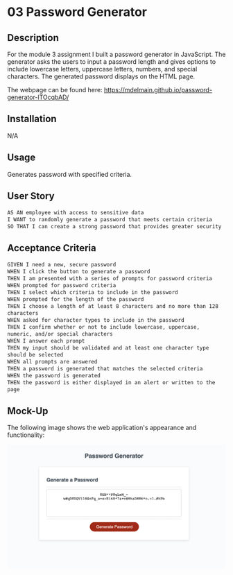 # 03 Password Generator

## Description 
For the module 3 assignment I built a password generator in JavaScript. The generator asks the users to input a password length and gives options to include lowercase letters, uppercase letters, numbers, and special characters. The generated password displays on the HTML page.

The webpage can be found here: https://mdelmain.github.io/password-generator-lTOcqbAD/

## Installation
N/A

## Usage
Generates password with specified criteria.

## User Story

```
AS AN employee with access to sensitive data
I WANT to randomly generate a password that meets certain criteria
SO THAT I can create a strong password that provides greater security
```

## Acceptance Criteria 

```
GIVEN I need a new, secure password
WHEN I click the button to generate a password
THEN I am presented with a series of prompts for password criteria
WHEN prompted for password criteria
THEN I select which criteria to include in the password
WHEN prompted for the length of the password
THEN I choose a length of at least 8 characters and no more than 128 characters
WHEN asked for character types to include in the password
THEN I confirm whether or not to include lowercase, uppercase, numeric, and/or special characters
WHEN I answer each prompt
THEN my input should be validated and at least one character type should be selected
WHEN all prompts are answered
THEN a password is generated that matches the selected criteria
WHEN the password is generated
THEN the password is either displayed in an alert or written to the page
```

## Mock-Up

The following image shows the web application's appearance and functionality:

![Password Generator](/assets/images/Screenshot-password-generator.png)
